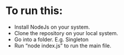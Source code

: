 # To run this:
- Install NodeJs on your system.
- Clone the repository on your local system.
- Go into a folder. E.g. Singleton
- Run “node index.js” to run the main file.
